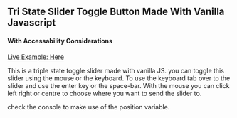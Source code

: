 ## Tri State Slider Toggle Button Made With Vanilla Javascript

#### With Accessability Considerations

[Live Example: Here](https://mrfinesse47.github.io/tri-state-slider/ 'Slider')

This is a triple state toggle slider made with vanilla JS.
you can toggle this slider using the mouse or the keyboard.
To use the keyboard tab over to the slider and use the enter key or the space-bar.
With the mouse you can click left right or centre to choose where you want to send the slider to.

check the console to make use of the position variable.
